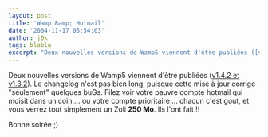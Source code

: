 ```yaml
---
layout: post
title: 'Wamp &amp; Hotmail'
date: '2004-11-17 05:54:03'
author: j0k
tags: blabla
excerpt: "Deux nouvelles versions de Wamp5 viennent d'être publiées ([v1.4.2 et v1.3.2](http://www.wampserver.com/download.php)). Le changelog n'est pas bien long, puisque cette mise à jour corrige \"seulement\" quelques buGs.     \nFilez voir votre pauvre compte hotmail qui moisit dans un coin ... ou votre compte prioritaire ... chacun c'est gout, et vous verrez tout      …"
---
```


Deux nouvelles versions de Wamp5 viennent d'être publiées ([v1.4.2 et v1.3.2](http://www.wampserver.com/download.php)). Le changelog n'est pas bien long, puisque cette mise à jour corrige "seulement" quelques buGs.
Filez voir votre pauvre compte hotmail qui moisit dans un coin ... ou votre compte prioritaire ... chacun c'est gout, et vous verrez tout simplement un Zoli **250 Mo**. Ils l'ont fait !!

Bonne soirée ;)
